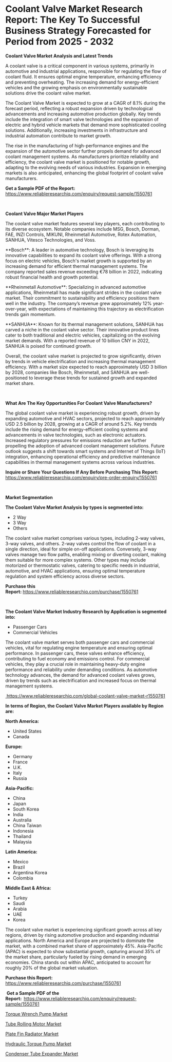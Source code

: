 <p><h1>Coolant Valve Market Research Report: The Key To Successful Business Strategy Forecasted for Period from 2025 - 2032</h1></p><p><strong>Coolant Valve Market Analysis and Latest Trends</strong></p>
<p><p>A coolant valve is a critical component in various systems, primarily in automotive and industrial applications, responsible for regulating the flow of coolant fluid. It ensures optimal engine temperature, enhancing efficiency and preventing overheating. The increasing demand for energy-efficient vehicles and the growing emphasis on environmentally sustainable solutions drive the coolant valve market. </p><p>The Coolant Valve Market is expected to grow at a CAGR of 8.1% during the forecast period, reflecting a robust expansion driven by technological advancements and increasing automotive production globally. Key trends include the integration of smart valve technologies and the expansion of electric and hybrid vehicle markets that demand more sophisticated cooling solutions. Additionally, increasing investments in infrastructure and industrial automation contribute to market growth. </p><p>The rise in the manufacturing of high-performance engines and the expansion of the automotive sector further propels demand for advanced coolant management systems. As manufacturers prioritize reliability and efficiency, the coolant valve market is positioned for notable growth, adapting to the evolving needs of various industries. Expansion in emerging markets is also anticipated, enhancing the global footprint of coolant valve manufacturers.</p></p>
<p><strong>Get a Sample PDF of the Report:&nbsp;</strong> <a href="https://www.reliableresearchiq.com/enquiry/request-sample/1550761?utm_campaign=1137&utm_medium=2&utm_source=Github&utm_content=ia&utm_term=08042025&utm_id=coolant-valve">https://www.reliableresearchiq.com/enquiry/request-sample/1550761</a></p>
<p>&nbsp;</p>
<p><strong>Coolant Valve Major Market Players</strong></p>
<p><p>The coolant valve market features several key players, each contributing to its diverse ecosystem. Notable companies include MSG, Bosch, Dorman, FAE, INZI Controls, MIKUNI, Rheinmetall Automotive, Rotex Automation, SANHUA, Vitesco Technologies, and Voss.</p><p>**Bosch**: A leader in automotive technology, Bosch is leveraging its innovative capabilities to expand its coolant valve offerings. With a strong focus on electric vehicles, Bosch's market growth is supported by an increasing demand for efficient thermal management systems. The company reported sales revenue exceeding €78 billion in 2022, indicating robust financial health and growth potential.</p><p>**Rheinmetall Automotive**: Specializing in advanced automotive applications, Rheinmetall has made significant strides in the coolant valve market. Their commitment to sustainability and efficiency positions them well in the industry. The company’s revenue grew approximately 12% year-over-year, with expectations of maintaining this trajectory as electrification trends gain momentum.</p><p>**SANHUA**: Known for its thermal management solutions, SANHUA has carved a niche in the coolant valve sector. Their innovative product lines cater to both traditional and electric vehicles, capitalizing on the evolving market demands. With a reported revenue of 10 billion CNY in 2022, SANHUA is poised for continued growth.</p><p>Overall, the coolant valve market is projected to grow significantly, driven by trends in vehicle electrification and increasing thermal management efficiency. With a market size expected to reach approximately USD 3 billion by 2028, companies like Bosch, Rheinmetall, and SANHUA are well-positioned to leverage these trends for sustained growth and expanded market share.</p></p>
<p>&nbsp;</p>
<p><strong>What Are The Key Opportunities For Coolant Valve Manufacturers?</strong></p>
<p><p>The global coolant valve market is experiencing robust growth, driven by expanding automotive and HVAC sectors, projected to reach approximately USD 2.5 billion by 2028, growing at a CAGR of around 5.2%. Key trends include the rising demand for energy-efficient cooling systems and advancements in valve technologies, such as electronic actuators. Increased regulatory pressures for emissions reduction are further propelling the adoption of advanced coolant management solutions. Future outlook suggests a shift towards smart systems and Internet of Things (IoT) integration, enhancing operational efficiency and predictive maintenance capabilities in thermal management systems across various industries.</p></p>
<p><strong>Inquire or Share Your Questions If Any Before Purchasing This Report:</strong> <a href="https://www.reliableresearchiq.com/enquiry/pre-order-enquiry/1550761?utm_campaign=1137&utm_medium=2&utm_source=Github&utm_content=ia&utm_term=08042025&utm_id=coolant-valve">https://www.reliableresearchiq.com/enquiry/pre-order-enquiry/1550761</a></p>
<p>&nbsp;</p>
<p><strong>Market Segmentation</strong></p>
<p><strong>The Coolant Valve Market Analysis by types is segmented into:</strong></p>
<p><ul><li>2 Way</li><li>3 Way</li><li>Others</li></ul></p>
<p><p>The coolant valve market comprises various types, including 2-way valves, 3-way valves, and others. 2-way valves control the flow of coolant in a single direction, ideal for simple on-off applications. Conversely, 3-way valves manage two flow paths, enabling mixing or diverting coolant, making them suitable for more complex systems. Other types may include motorized or thermostatic valves, catering to specific needs in industrial, automotive, and HVAC applications, ensuring optimal temperature regulation and system efficiency across diverse sectors.</p></p>
<p><strong>Purchase this Report:&nbsp;</strong><a href="https://www.reliableresearchiq.com/purchase/1550761?utm_campaign=1137&utm_medium=2&utm_source=Github&utm_content=ia&utm_term=08042025&utm_id=coolant-valve">https://www.reliableresearchiq.com/purchase/1550761</a></p>
<p>&nbsp;</p>
<p><strong>The Coolant Valve Market Industry Research by Application is segmented into:</strong></p>
<p><ul><li>Passenger Cars</li><li>Commercial Vehicles</li></ul></p>
<p><p>The coolant valve market serves both passenger cars and commercial vehicles, vital for regulating engine temperature and ensuring optimal performance. In passenger cars, these valves enhance efficiency, contributing to fuel economy and emissions control. For commercial vehicles, they play a crucial role in maintaining heavy-duty engine performance and reliability under demanding conditions. As automotive technology advances, the demand for advanced coolant valves grows, driven by trends such as electrification and increased focus on thermal management systems.</p></p>
<p><a href="https://www.reliableresearchiq.com/global-coolant-valve-market-r1550761?utm_campaign=1137&utm_medium=2&utm_source=Github&utm_content=ia&utm_term=08042025&utm_id=coolant-valve">&nbsp;https://www.reliableresearchiq.com/global-coolant-valve-market-r1550761</a></p>
<p><strong>In terms of Region, the Coolant Valve Market Players available by Region are:</strong></p>
<p>
    <p> <strong> North America: </strong>
        <ul>
            <li>United States</li>
            <li>Canada</li>
        </ul>
        </p> 
    <p> <strong> Europe: </strong>
        <ul>
            <li>Germany</li>
            <li>France</li>
            <li>U.K.</li>
            <li>Italy</li>
            <li>Russia</li>
        </ul>
        </p> 
    <p> <strong> Asia-Pacific: </strong>
        <ul>
            <li>China</li>
            <li>Japan</li>
            <li>South Korea</li>
            <li>India</li>
            <li>Australia</li>
            <li>China Taiwan</li>
            <li>Indonesia</li>
            <li>Thailand</li>
            <li>Malaysia</li>
        </ul>
        </p> 
    <p> <strong> Latin America: </strong>
        <ul>
            <li>Mexico</li>
            <li>Brazil</li>
            <li>Argentina Korea</li>
            <li>Colombia</li>
        </ul>
        </p> 
    <p> <strong> Middle East & Africa: </strong>
        <ul>
            <li>Turkey</li>
            <li>Saudi</li>
            <li>Arabia</li>
            <li>UAE</li>
            <li>Korea</li>
        </ul>
    </p>
    </p>
<p><p>The coolant valve market is experiencing significant growth across all key regions, driven by rising automotive production and expanding industrial applications. North America and Europe are projected to dominate the market, with a combined market share of approximately 45%. Asia-Pacific (APAC) is expected to show substantial growth, capturing around 35% of the market share, particularly fueled by rising demand in emerging economies. China stands out within APAC, anticipated to account for roughly 20% of the global market valuation.</p></p>
<p><strong>Purchase this Report: </strong><a href="https://www.reliableresearchiq.com/purchase/1550761?utm_campaign=1137&utm_medium=2&utm_source=Github&utm_content=ia&utm_term=08042025&utm_id=coolant-valve">https://www.reliableresearchiq.com/purchase/1550761</a></p>
<p>&nbsp;<strong>Get a Sample PDF of the Report:&nbsp;&nbsp;</strong><a href="https://www.reliableresearchiq.com/enquiry/request-sample/1550761?utm_campaign=1137&utm_medium=2&utm_source=Github&utm_content=ia&utm_term=08042025&utm_id=coolant-valve">https://www.reliableresearchiq.com/enquiry/request-sample/1550761</a></p>
<p><strong></strong></p>
<p><p><a href="https://github.com/cevzarvargem/Market-Research-Report-List-1/blob/main/torque-wrench-pump-market.md?utm_campaign=1137&utm_medium=2&utm_source=Github&utm_content=ia&utm_term=08042025&utm_id=coolant-valve">Torque Wrench Pump Market</a></p><p><a href="https://github.com/navodfetiya/Market-Research-Report-List-1/blob/main/tube-rolling-motor-market.md?utm_campaign=1137&utm_medium=2&utm_source=Github&utm_content=ia&utm_term=08042025&utm_id=coolant-valve">Tube Rolling Motor Market</a></p><p><a href="https://github.com/rutupueyed/Market-Research-Report-List-1/blob/main/plate-fin-radiator-market.md?utm_campaign=1137&utm_medium=2&utm_source=Github&utm_content=ia&utm_term=08042025&utm_id=coolant-valve">Plate Fin Radiator Market</a></p><p><a href="https://github.com/burnicndole/Market-Research-Report-List-1/blob/main/hydraulic-torque-pump-market.md?utm_campaign=1137&utm_medium=2&utm_source=Github&utm_content=ia&utm_term=08042025&utm_id=coolant-valve">Hydraulic Torque Pump Market</a></p><p><a href="https://github.com/doganaqev/Market-Research-Report-List-1/blob/main/condenser-tube-expander-market.md?utm_campaign=1137&utm_medium=2&utm_source=Github&utm_content=ia&utm_term=08042025&utm_id=coolant-valve">Condenser Tube Expander Market</a></p></p>